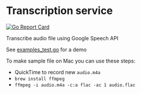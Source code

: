 # Transcription service 
[![Go Report Card](https://goreportcard.com/badge/github.com/antontsv/transcribesvc)](https://goreportcard.com/report/github.com/antontsv/transcribesvc)

Transcribe audio file using Google Speech API

See [examples_test.go](examples_test.go) for a demo

To make sample file on Mac you can use these steps:
* QuickTime to record new `audio.m4a`
* `brew install ffmpeg`
* `ffmpeg -i audio.m4a -c:a flac -ac 1 audio.flac`
